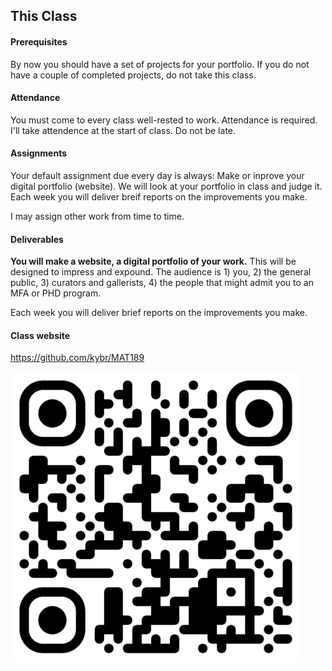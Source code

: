 ## This Class



#### Prerequisites 

By now you should have a set of projects for your portfolio. If you do not have a couple of completed projects, do not take this class.



#### Attendance

You must come to every class well-rested to work. Attendance is required. I'll take attendence at the start of class. Do not be late.



#### Assignments

Your default assignment due every day is always: Make or inprove your digital portfolio (website). We will look at your portfolio in class and judge it. Each week you will deliver breif reports on the improvements you make.

I may assign other work from time to time.



#### Deliverables

**You will make a website, a digital portfolio of your work.** This will be designed to impress and expound. The audience is 1) you, 2) the general public, 3) curators and gallerists, 4) the people that might admit you to an MFA or PHD program.

Each week you will deliver brief reports on the improvements you make.



#### Class website

<https://github.com/kybr/MAT189>

<img src="../image/github.com-kybr-MAT189.png" style="zoom:50%;" />
